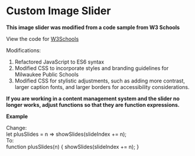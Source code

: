 # Custom Image Slider

**This image slider was modified from a code sample from W3 Schools**

View the code for [W3Schools](https://www.w3schools.com/howto/howto_js_slideshow.asp)

Modifications:
1. Refactored JavaScript to ES6 syntax
2. Modified CSS to incorporate styles and branding guidelines for Milwaukee Public Schools
3. Modified CSS for stylistic adjustments, such as adding more contrast, larger caption fonts, and larger borders for accessibility considerations.

**If you are working in a content management system and the slider no longer works, adjust functions so that they are function expressions.**

**Example**

Change:\
    let plusSlides = n => showSlides(slideIndex += n);\
To:\
    function plusSlides(n) {
        showSlides(slideIndex += n);
    }
